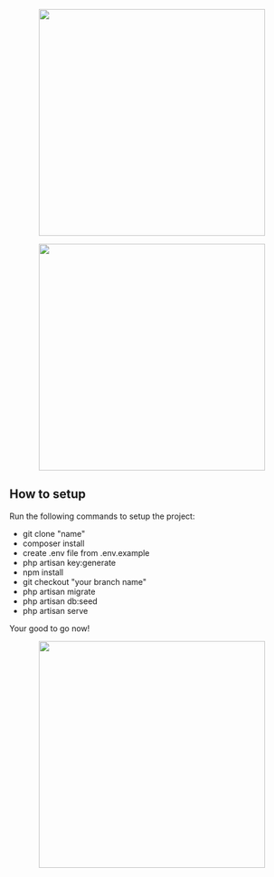 <p align="center"><a href="https://laravel.com" target="_blank"><img src="https://manakal.com/images/logo-header.png" width="400"></a></p>


<p align="center"><a href="https://laravel.com" target="_blank"><img src="https://raw.githubusercontent.com/laravel/art/master/logo-lockup/5%20SVG/2%20CMYK/1%20Full%20Color/laravel-logolockup-cmyk-red.svg" width="400"></a></p>


## How to setup

Run the following commands to setup the project:

- git clone "name"
- composer install
- create .env file from .env.example
- php artisan key:generate
- npm install
- git checkout "your branch name"
- php artisan migrate
- php artisan db:seed
- php artisan serve

Your good to go now!

<p align="center"><a href="https://laravel.com" target="_blank"><img src="https://manakal.com/images/logo-footer.png" width="400"></a></p>


